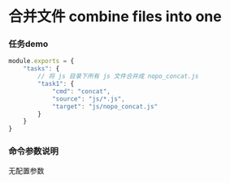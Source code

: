 # 合并文件 combine files into one
### 任务demo
```js
module.exports = {
    "tasks": {
        // 将 js 目录下所有 js 文件合并成 nopo_concat.js
        "task1": {
            "cmd": "concat",
            "source": "js/*.js",
            "target": "js/nopo_concat.js"
        }
    }
}
```

### 命令参数说明
无配置参数